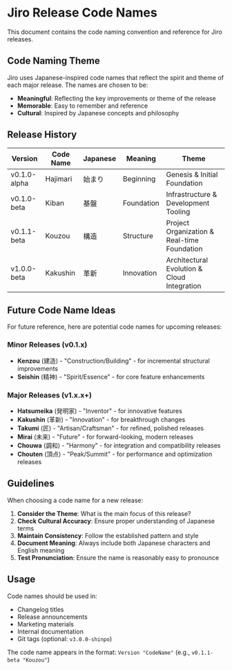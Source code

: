 # Jiro Release Code Names

This document contains the code naming convention and reference for Jiro releases.

## Code Naming Theme

Jiro uses Japanese-inspired code names that reflect the spirit and theme of each major release. The names are chosen to be:

- **Meaningful**: Reflecting the key improvements or theme of the release
- **Memorable**: Easy to remember and reference
- **Cultural**: Inspired by Japanese concepts and philosophy

## Release History

| Version | Code Name | Japanese | Meaning | Theme |
|---------|-----------|----------|---------|--------|
| v0.1.0-alpha | Hajimari | 始まり | Beginning | Genesis & Initial Foundation |
| v0.1.0-beta | Kiban | 基盤 | Foundation | Infrastructure & Development Tooling |
| v0.1.1-beta | Kouzou | 構造 | Structure | Project Organization & Real-time Foundation |
| v1.0.0-beta | Kakushin | 革新 | Innovation | Architectural Evolution & Cloud Integration |

## Future Code Name Ideas

For future reference, here are potential code names for upcoming releases:

### Minor Releases (v0.1.x)

- **Kenzou** (建造) - "Construction/Building" - for incremental structural improvements
- **Seishin** (精神) - "Spirit/Essence" - for core feature enhancements

### Major Releases (v1.x.x+)

- **Hatsumeika** (発明家) - "Inventor" - for innovative features
- **Kakushin** (革新) - "Innovation" - for breakthrough changes
- **Takumi** (匠) - "Artisan/Craftsman" - for refined, polished releases
- **Mirai** (未来) - "Future" - for forward-looking, modern releases
- **Chouwa** (調和) - "Harmony" - for integration and compatibility releases
- **Chouten** (頂点) - "Peak/Summit" - for performance and optimization releases

## Guidelines

When choosing a code name for a new release:

1. **Consider the Theme**: What is the main focus of this release?
2. **Check Cultural Accuracy**: Ensure proper understanding of Japanese terms
3. **Maintain Consistency**: Follow the established pattern and style
4. **Document Meaning**: Always include both Japanese characters and English meaning
5. **Test Pronunciation**: Ensure the name is reasonably easy to pronounce

## Usage

Code names should be used in:

- Changelog titles
- Release announcements
- Marketing materials
- Internal documentation
- Git tags (optional: `v3.0.0-shinpo`)

The code name appears in the format: `Version "CodeName"` (e.g., `v0.1.1-beta "Kouzou"`)
